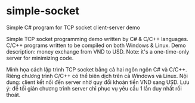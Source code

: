 # simple-socket
Simple C# program for TCP socket client-server demo

Simple TCP socket programming demo written by C# & C/C++ languages.
C/C++ programs written to be compiled on both Windows & Linux.
Demo description: money exchange from VND to USD.
Note: it's a one-time-only server for minimizing code.

Minh họa cách lập trình TCP socket bằng cả hai ngôn ngôn C# và C/C++.
Riêng chương trình C/C++ có thể biên dịch trên cả Windows và Linux.
Nội dung: client kết nối đến server nhờ quy đổi khoản tiền VND sang USD.
Lưu ý: để tối giản chương trình server chỉ phục vụ yêu cầu 1 lần duy nhất rồi thoát.
